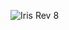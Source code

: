 ![Iris Rev 8](https://github.com/3dAttempt/keyboard_mapping/Iris/Rev8/iris_mapping_ver1.0.png?raw=true)
